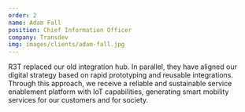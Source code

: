 ```yaml
---
order: 2
name: Adam Fall
position: Chief Information Officer
company: Transdev
img: images/clients/adam-fall.jpg
---
```

R3T replaced our old integration hub. In parallel, they have aligned our digital strategy based on rapid prototyping and reusable integrations. Through this approach, we receive a reliable and sustainable service enablement platform with IoT capabilities, generating smart mobility services for our customers and for society.